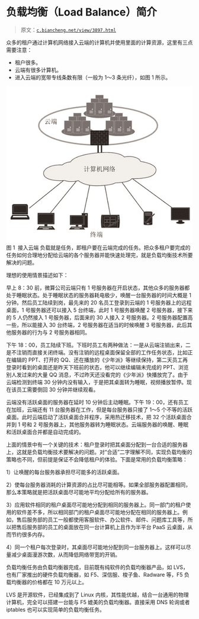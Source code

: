 # 负载均衡（Load Balance）简介

> 原文：[`c.biancheng.net/view/3897.html`](http://c.biancheng.net/view/3897.html)

众多的租户通过计算机网络接入云端的计算机并使用里面的计算资源，这里有三点需要注意：

*   租户很多。
*   云端有很多计算机。
*   进入云端的宽带专线条数有限（一般为 1～3 条光纤），如图 1 所示。

![接入云端](img/55e209ca51d9e7bf8dbcc1f5f77e9589.png)
图 1  接入云端
负载就是任务，即租户要在云端完成的任务。把众多租户要完成的任务如何合理地分配给云端的各个服务器并能快速处理完，就是负载均衡技术所要解决的问题。

理想的使用情景描述如下：

早上 8：30 前，微算公司云端只有 1 号服务器在开启状态，其他众多的服务器都处于睡眠状态。处于睡眠状态的服务器耗电极少，唤醒一台服务器的时间大概是 1 分钟。然后员工陆续到岗，最先来的 20 名员工登录到云端的 1 号服务器上的远程桌面，1 号服务器还可以接入 5 台终端，此时 1 号服务器唤醒 2 号服务器，接下来的 5 人仍然接入 1 号服务器，后面来的 30 人接入 2 号服务器。2 号服务器配置高一些，所以能接入 30 台终端，2 号服务器在适当的时候唤醒 3 号服务器，此后其他服务器的行为与 2 号服务器相同。

下午 18：00，员工陆续下班。下班时员工有两种做法：一是从云端注销出来，二是不注销而直接关闭终端。没有注销的远程桌面保留全部的工作任务状态，比如正在编辑的 PPT、打开的 QQ、还在播放的《少年派》等继续保持，第二天员工再登录时看到的桌面还是昨天下班前的状态，他可以继续编辑未完成的 PPT、浏览别人发过来的大量 QQ 消息，不过昨天还没看完的《少年派》快播放完了。由于云端检测到终端 30 分钟内没有输入，于是把其桌面转为睡眠，视频播放暂停。现在该员工需要倒回 30 分钟并继续观看。

云端没有活跃桌面的服务器在延时 10 分钟后主动睡眠。下午 19：00，还有员工在加班，云端还有 11 台服务器在工作，但是每台服务器只接了 1～5 个不等的活跃桌面。此时云端启动了活跃桌面合并程序，采用热迁移技术，把 32 个活跃桌面合并到 1 号和 2 号服务器上，其他服务器转为睡眠状态。云端服务器的唤醒、睡眠和活跃桌面合并都是自动完成的。

上面的情景中有一个关键的技术：租户登录时把其桌面分配到一台合适的服务器上，这就是负载均衡技术要解决的问题。对“合适”二字理解不同，实现负载均衡的策略也不同，但前提是保证不会降低租户的体验。下面是常用的负载均衡策略：

1）让唤醒的每台服务器承担尽可能多的活跃桌面。

2）使每台服务器消耗的计算资源的占比尽可能相等。如果全部服务器配置相同，那么本策略就是把活跃桌面尽可能地平均分配给所有的服务器。

3）应用软件相同的租户桌面尽可能地分配到相同的服务器上。同一部门的租户使用的软件差不多，所以相同部门的租户桌面尽可能地分配在相同的服务器上。例如，售后服务部的员工一般都使用客服软件、办公软件、邮件、问题库工具等，所以把售后服务部的员工的桌面放在同一台计算机上且作为半平台 PaaS 云桌面，从而节约很多内存。

4）同一个租户每次登录时，其桌面尽可能地分配到同一台服务器上。这样可以尽量减少桌面漫游次数，从而降低网络带宽的开销。

负载均衡任务由负载均衡器完成，目前既有纯软件的负载均衡器产品，如 LVS，也有厂家推出的硬件负载均衡器，如 F5、深信服、梭子鱼、Radware 等，F5 负载均衡器的价格都在 10 万元以上。

LVS 是开源软件，已经集成到了 Linux 内核，其性能优越，结合一台通用的物理计算机，完全可以搭建一台能与 F5 媲美的负载均衡器。直接采用 DNS 轮询或者 iptables 也可以实现简单的负载均衡任务。